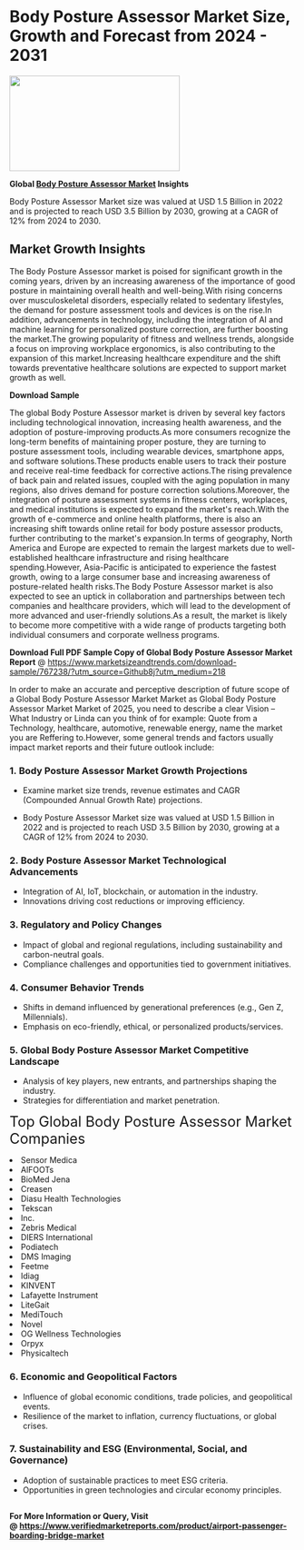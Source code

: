 <H1>Body Posture Assessor Market Size, Growth and Forecast from 2024 - 2031</H1><img class="aligncenter size-medium wp-image-584254" src="https://thirdeyenews.in/wp-content/uploads/2024/09/Global-Market-Research-300x168.jpeg" alt="" width="300" height="168" /><p><strong>Global&nbsp;<a href="https://www.marketsizeandtrends.com/download-sample/767238/?utm_source=Github8j?utm_medium=218">Body Posture Assessor Market</a> Insights</strong></p><p>Body Posture Assessor Market size was valued at USD 1.5 Billion in 2022 and is projected to reach USD 3.5 Billion by 2030, growing at a CAGR of 12% from 2024 to 2030.</p><p><h2>Market Growth Insights</h2> <p>The Body Posture Assessor market is poised for significant growth in the coming years, driven by an increasing awareness of the importance of good posture in maintaining overall health and well-being.With rising concerns over musculoskeletal disorders, especially related to sedentary lifestyles, the demand for posture assessment tools and devices is on the rise.In addition, advancements in technology, including the integration of AI and machine learning for personalized posture correction, are further boosting the market.The growing popularity of fitness and wellness trends, alongside a focus on improving workplace ergonomics, is also contributing to the expansion of this market.Increasing healthcare expenditure and the shift towards preventative healthcare solutions are expected to support market growth as well.</p> <p><strong>Download Sample</strong></p> <p>The global Body Posture Assessor market is driven by several key factors including technological innovation, increasing health awareness, and the adoption of posture-improving products.As more consumers recognize the long-term benefits of maintaining proper posture, they are turning to posture assessment tools, including wearable devices, smartphone apps, and software solutions.These products enable users to track their posture and receive real-time feedback for corrective actions.The rising prevalence of back pain and related issues, coupled with the aging population in many regions, also drives demand for posture correction solutions.Moreover, the integration of posture assessment systems in fitness centers, workplaces, and medical institutions is expected to expand the market's reach.With the growth of e-commerce and online health platforms, there is also an increasing shift towards online retail for body posture assessor products, further contributing to the market's expansion.In terms of geography, North America and Europe are expected to remain the largest markets due to well-established healthcare infrastructure and rising healthcare spending.However, Asia-Pacific is anticipated to experience the fastest growth, owing to a large consumer base and increasing awareness of posture-related health risks.The Body Posture Assessor market is also expected to see an uptick in collaboration and partnerships between tech companies and healthcare providers, which will lead to the development of more advanced and user-friendly solutions.As a result, the market is likely to become more competitive with a wide range of products targeting both individual consumers and corporate wellness programs.</p> <p><span class=""><strong>Download Full PDF Sample Copy of Global Body Posture Assessor Market Report</strong> @ <a href="https://www.marketsizeandtrends.com/download-sample/767238/?utm_source=Github8j?utm_medium=218" target="_blank">https://www.marketsizeandtrends.com/download-sample/767238/?utm_source=Github8j?utm_medium=218</a></span></p><p>In order to make an accurate and perceptive description of future scope of a Global&nbsp;Body Posture Assessor Market Market as Global&nbsp;Body Posture Assessor Market Market of 2025, you need to describe a clear Vision &ndash; What Industry or Linda can you think of for example: Quote from a Technology, healthcare, automotive, renewable energy, name the market you are Reffering to.However, some general trends and factors usually impact market reports and their future outlook include:</p><h3>1.&nbsp;<strong>Body Posture Assessor Market Growth Projections</strong></h3><ul><li>Examine market size trends, revenue estimates and CAGR (Compounded Annual Growth Rate) projections.</li><li><p>Body Posture Assessor Market size was valued at USD 1.5 Billion in 2022 and is projected to reach USD 3.5 Billion by 2030, growing at a CAGR of 12% from 2024 to 2030.</p></li></ul><h3>2.&nbsp;<strong>Body Posture Assessor Market Technological Advancements</strong></h3><ul><li>Integration of AI, IoT, blockchain, or automation in the industry.</li><li>Innovations driving cost reductions or improving efficiency.</li></ul><h3>3.&nbsp;<strong>Regulatory and Policy Changes</strong></h3><ul><li>Impact of global and regional regulations, including sustainability and carbon-neutral goals.</li><li>Compliance challenges and opportunities tied to government initiatives.</li></ul><h3>4.&nbsp;<strong>Consumer Behavior Trends</strong></h3><ul><li>Shifts in demand influenced by generational preferences (e.g., Gen Z, Millennials).</li><li>Emphasis on eco-friendly, ethical, or personalized products/services.</li></ul><h3>5.&nbsp;<strong>Global Body Posture Assessor Market Competitive Landscape</strong></h3><ul><li>Analysis of key players, new entrants, and partnerships shaping the industry.</li><li>Strategies for differentiation and market penetration.</li></ul><p data-pm-slice="1 1 []"><span style="color: inherit; font-family: inherit; font-size: 25px;">Top Global Body Posture Assessor Market Companies</span></p><div class="" data-test-id=""><p><li>Sensor Medica</li><li> AlFOOTs</li><li> BioMed Jena</li><li> Creasen</li><li> Diasu Health Technologies</li><li> Tekscan</li><li> Inc.</li><li> Zebris Medical</li><li> DIERS International</li><li> Podiatech</li><li> DMS Imaging</li><li> Feetme</li><li> Idiag</li><li> KINVENT</li><li> Lafayette Instrument</li><li> LiteGait</li><li> MediTouch</li><li> Novel</li><li> OG Wellness Technologies</li><li> Orpyx</li><li> Physicaltech</li></p></div><h3>6.&nbsp;<strong>Economic and Geopolitical Factors</strong></h3><ul><li>Influence of global economic conditions, trade policies, and geopolitical events.</li><li>Resilience of the market to inflation, currency fluctuations, or global crises.</li></ul><h3>7.&nbsp;<strong>Sustainability and ESG (Environmental, Social, and Governance)</strong></h3><ul><li>Adoption of sustainable practices to meet ESG criteria.</li><li>Opportunities in green technologies and circular economy principles.</li></ul><h2><strong style="font-size: 14px;">For More Information or Query, Visit @&nbsp;</strong><a style="background-color: #ffffff; font-size: 14px;" href="https://www.marketsizeandtrends.com/report/body-posture-assessor-market/" target="_blank">https://www.verifiedmarketreports.com/product/airport-passenger-boarding-bridge-market</a></h2>